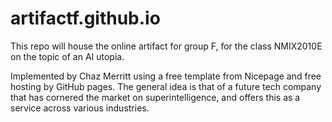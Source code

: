 # artifactf.github.io
This repo will house the online artifact for group F, for the class NMIX2010E on the topic of an AI utopia.

Implemented by Chaz Merritt using a free template from Nicepage and free hosting by GitHub pages. The general idea is that of a future tech company that has cornered the market on superintelligence, and offers this as a service across various industries.
